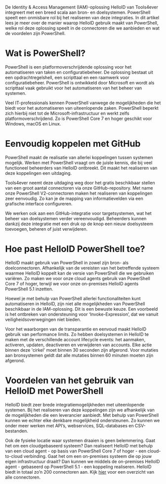 De Identity & Access Management (IAM)-oplossing HelloID van Tools4ever integreert met een breed scala aan bron- en doelsystemen. PowerShell speelt een onmisbare rol bij het realiseren van deze integraties. In dit artikel lees je meer over de manier waarop HelloID gebruik maakt van PowerShell, welke rol deze oplossing speelt in de connectoren die we aanbieden en wat de voordelen zijn PowerShell. 

# Wat is PowerShell?
PowerShell is een platformoverschrijdende oplossing voor het automatiseren van taken en configuratiebeheer. De oplossing bestaat uit een opdrachtregelshell, een scripttaal en een raamwerk voor configuratiebeheer. PowerShell is ontwikkeld door Microsoft en wordt als scripttaal vaak gebruikt voor het automatiseren van het beheer van systemen. 

Veel IT-professionals kennen PowerShell vanwege de mogelijkheden die het biedt voor het automatiseren van uiteenlopende zaken. PowerShell beperkt zich hierbij niet tot de Microsoft-infrastructuur en werkt zelfs platformoverschrijdend. Zo is PowerShell Core 7 en hoger geschikt voor Windows, macOS en Linux.

# Eenvoudig koppelen met GitHub 
PowerShell maakt de realisatie van allerlei koppelingen tussen systemen mogelijk. Werken met PowerShell vraagt om de juiste kennis, die bij veel functioneel beheerders van HelloID ontbreekt. Dit maakt het realiseren van deze koppelingen een uitdaging. 

Tools4ever neemt deze uitdaging weg door het gratis beschikbaar stellen van een groot aantal connectoren via onze GitHub-repository. Met name onze PowerShell V2-connectoren maken het realiseren van koppelingen zeer eenvoudig. Zo kan je de mapping van informatievelden via een grafische interface configureren.  

We werken ook aan een GitHub-integratie voor targetsystemen, wat het beheer van doelsystemen verder vereenvoudigd. Beheerders kunnen dankzij deze integratie met een druk op de knop een nieuw doelsysteem toevoegen, beheren of juist verwijderen. 

# Hoe past HelloID PowerShell toe?
HelloID maakt gebruik van PowerShell in zowel zijn bron- als doelconnectoren. Afhankelijk van de vereisten van het betreffende systeem waarmee HelloID koppelt kan de versie van PowerShell die we gebruiken variëren. Zo maken we voor onze cloud agents gebruik van PowerShell Core 7 of hoger, terwijl we voor onze on-premises HelloID agents PowerShell 5.1 inzetten.

Hoewel je met behulp van PowerShell allerlei functionaliteiten kunt automatiseren in HelloID, zijn niet alle mogelijkheden van PowerShell beschikbaar in de IAM-oplossing. Dit is een bewuste keuze. Een voorbeeld is het ontbreken van ondersteuning voor ‘Invoke-Expression’, dat we vanuit veiligheidsoverwegingen niet bieden.

Voor het waarborgen van de transparantie en eenvoud maakt HelloID gebruik van performance limits. Zo hebben doelsystemen in HelloID te maken met de verschillende account lifecycle events: het aanmaken, activeren, updaten, deactiveren en verwijderen van accounts. Elke actie binnen deze 'cirkel' moet binnen 30 seconden zijn afgerond. Voor mutaties aan bronsystemen geldt dat alle mutaties binnen 60 minuten moeten zijn afgerond. 

# Voordelen van het gebruik van HelloID met PowerShell
HelloID biedt zeer brede integratiemogelijkheden met uiteenlopende systemen. Bij het realiseren van deze koppelingen zijn we afhankelijk van de mogelijkheden die een leverancier aanbiedt. Met behulp van PowerShell kunnen we echter elke denkbare mogelijkheid ondersteunen. Zo kunnen we onder meer werken met API’s, webservices, SQL-databases en CSV-bestanden. 

Ook de fysieke locatie waar systemen draaien is geen belemmering. Gaat het om een cloudgebaseerd systeem? Dan realiseert HelloID met behulp van een cloud agent - op basis van PowerShell Core 7 of hoger - een cloud-to-cloud verbinding. Gaat het om een on-premises systeem die op jouw eigen infrastructuur draait? Dan kunnen we middels de on-premises HelloID agent - gebaseerd op PowerShell 5.1 - een koppeling realiseren. 
HelloID biedt in totaal zo’n 200 connectoren aan. Kijk [hier](https://www.tools4ever.nl/connectoren/) voor een overzicht van alle connectoren.
